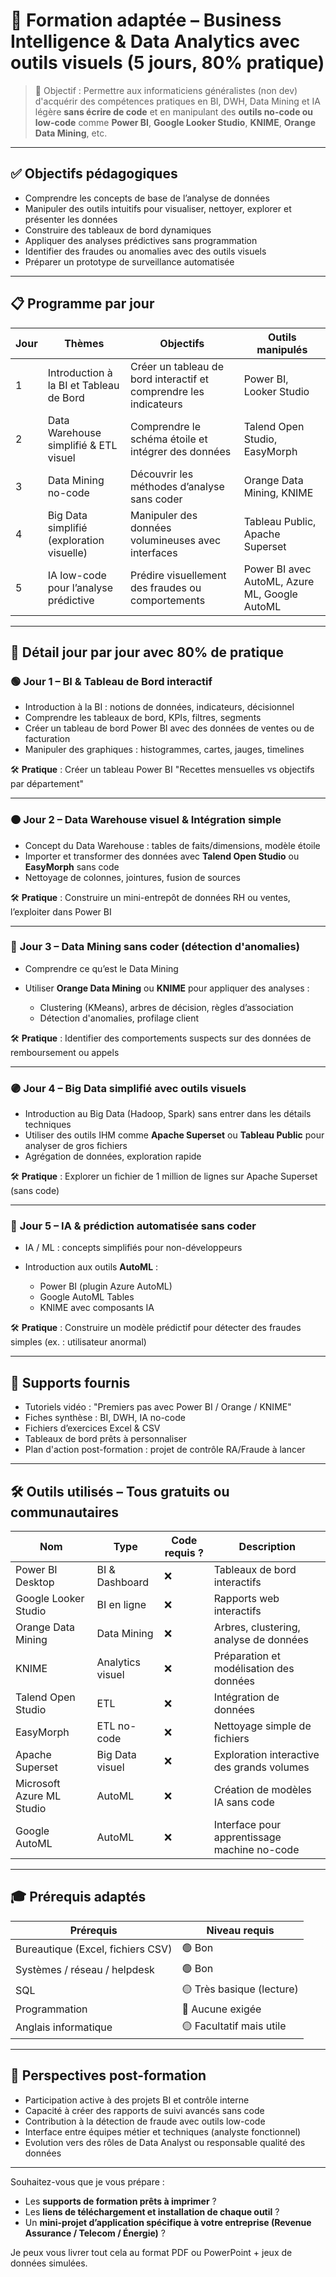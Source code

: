 # 🧩 **Formation adaptée – Business Intelligence & Data Analytics avec outils visuels (5 jours, 80% pratique)**

> 🧠 Objectif : Permettre aux informaticiens généralistes (non dev) d'acquérir des compétences pratiques en BI, DWH, Data Mining et IA légère **sans écrire de code** et en manipulant des **outils no-code ou low-code** comme **Power BI**, **Google Looker Studio**, **KNIME**, **Orange Data Mining**, etc.

---

## ✅ Objectifs pédagogiques

* Comprendre les concepts de base de l’analyse de données
* Manipuler des outils intuitifs pour visualiser, nettoyer, explorer et présenter les données
* Construire des tableaux de bord dynamiques
* Appliquer des analyses prédictives sans programmation
* Identifier des fraudes ou anomalies avec des outils visuels
* Préparer un prototype de surveillance automatisée

---

## 📋 Programme par jour

| Jour | Thèmes                                    | Objectifs                                                         | Outils manipulés                              |
| ---- | ----------------------------------------- | ----------------------------------------------------------------- | --------------------------------------------- |
| 1    | Introduction à la BI et Tableau de Bord   | Créer un tableau de bord interactif et comprendre les indicateurs | Power BI, Looker Studio                       |
| 2    | Data Warehouse simplifié & ETL visuel     | Comprendre le schéma étoile et intégrer des données               | Talend Open Studio, EasyMorph                 |
| 3    | Data Mining no-code                       | Découvrir les méthodes d’analyse sans coder                       | Orange Data Mining, KNIME                     |
| 4    | Big Data simplifié (exploration visuelle) | Manipuler des données volumineuses avec interfaces                | Tableau Public, Apache Superset               |
| 5    | IA low-code pour l’analyse prédictive     | Prédire visuellement des fraudes ou comportements                 | Power BI avec AutoML, Azure ML, Google AutoML |

---

## 🧭 **Détail jour par jour avec 80% de pratique**

### 🟢 **Jour 1 – BI & Tableau de Bord interactif**

* Introduction à la BI : notions de données, indicateurs, décisionnel
* Comprendre les tableaux de bord, KPIs, filtres, segments
* Créer un tableau de bord Power BI avec des données de ventes ou de facturation
* Manipuler des graphiques : histogrammes, cartes, jauges, timelines

🛠️ **Pratique** : Créer un tableau Power BI "Recettes mensuelles vs objectifs par département"

---

### 🟠 **Jour 2 – Data Warehouse visuel & Intégration simple**

* Concept du Data Warehouse : tables de faits/dimensions, modèle étoile
* Importer et transformer des données avec **Talend Open Studio** ou **EasyMorph** sans code
* Nettoyage de colonnes, jointures, fusion de sources

🛠️ **Pratique** : Construire un mini-entrepôt de données RH ou ventes, l’exploiter dans Power BI

---

### 🔵 **Jour 3 – Data Mining sans coder (détection d'anomalies)**

* Comprendre ce qu’est le Data Mining
* Utiliser **Orange Data Mining** ou **KNIME** pour appliquer des analyses :

  * Clustering (KMeans), arbres de décision, règles d’association
  * Détection d'anomalies, profilage client

🛠️ **Pratique** : Identifier des comportements suspects sur des données de remboursement ou appels

---

### 🟣 **Jour 4 – Big Data simplifié avec outils visuels**

* Introduction au Big Data (Hadoop, Spark) sans entrer dans les détails techniques
* Utiliser des outils IHM comme **Apache Superset** ou **Tableau Public** pour analyser de gros fichiers
* Agrégation de données, exploration rapide

🛠️ **Pratique** : Explorer un fichier de 1 million de lignes sur Apache Superset (sans code)

---

### 🔴 **Jour 5 – IA & prédiction automatisée sans coder**

* IA / ML : concepts simplifiés pour non-développeurs
* Introduction aux outils **AutoML** :

  * Power BI (plugin Azure AutoML)
  * Google AutoML Tables
  * KNIME avec composants IA

🛠️ **Pratique** : Construire un modèle prédictif pour détecter des fraudes simples (ex. : utilisateur anormal)

---

## 🧾 **Supports fournis**

* Tutoriels vidéo : "Premiers pas avec Power BI / Orange / KNIME"
* Fiches synthèse : BI, DWH, IA no-code
* Fichiers d’exercices Excel & CSV
* Tableaux de bord prêts à personnaliser
* Plan d'action post-formation : projet de contrôle RA/Fraude à lancer

---

## 🛠️ **Outils utilisés – Tous gratuits ou communautaires**

| Nom                       | Type             | Code requis ? | Description                                  |
| ------------------------- | ---------------- | ------------- | -------------------------------------------- |
| Power BI Desktop          | BI & Dashboard   | ❌             | Tableaux de bord interactifs                 |
| Google Looker Studio      | BI en ligne      | ❌             | Rapports web interactifs                     |
| Orange Data Mining        | Data Mining      | ❌             | Arbres, clustering, analyse de données       |
| KNIME                     | Analytics visuel | ❌             | Préparation et modélisation des données      |
| Talend Open Studio        | ETL              | ❌             | Intégration de données                       |
| EasyMorph                 | ETL no-code      | ❌             | Nettoyage simple de fichiers                 |
| Apache Superset           | Big Data visuel  | ❌             | Exploration interactive des grands volumes   |
| Microsoft Azure ML Studio | AutoML           | ❌             | Création de modèles IA sans code             |
| Google AutoML             | AutoML           | ❌             | Interface pour apprentissage machine no-code |

---

## 🎓 **Prérequis adaptés**

| Prérequis                         | Niveau requis             |
| --------------------------------- | ------------------------- |
| Bureautique (Excel, fichiers CSV) | 🟢 Bon                    |
| Systèmes / réseau / helpdesk      | 🟢 Bon                    |
| SQL                               | 🟡 Très basique (lecture) |
| Programmation                     | 🔴 Aucune exigée          |
| Anglais informatique              | 🟡 Facultatif mais utile  |

---

## 🚀 **Perspectives post-formation**

* Participation active à des projets BI et contrôle interne
* Capacité à créer des rapports de suivi avancés sans code
* Contribution à la détection de fraude avec outils low-code
* Interface entre équipes métier et techniques (analyste fonctionnel)
* Evolution vers des rôles de Data Analyst ou responsable qualité des données

---

Souhaitez-vous que je vous prépare :

* Les **supports de formation prêts à imprimer** ?
* Les **liens de téléchargement et installation de chaque outil** ?
* Un **mini-projet d’application spécifique à votre entreprise (Revenue Assurance / Telecom / Énergie)** ?

Je peux vous livrer tout cela au format PDF ou PowerPoint + jeux de données simulées.
